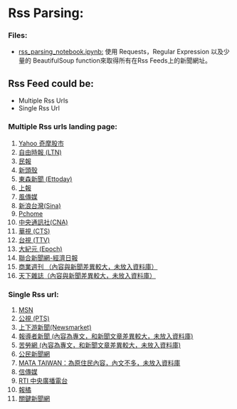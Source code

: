 # Rss Parsing:
### Files:
* [rss\_parsing\_notebook.ipynb:](https://github.com/garyhsu29/chinese_nlp/blob/master/crawler/rss_parsing_notebook.ipynb) 使用 Requests，Regular Expression 以及少量的 BeautifulSoup function來取得所有在Rss Feeds上的新聞網址。

## Rss Feed could be:  
- Multiple Rss Urls
- Single Rss Url

### Multiple Rss urls landing page:  
 1. [Yahoo 奇摩股市](https://tw.stock.yahoo.com/rss_index.html)
 2. [自由時報 (LTN)](https://service.ltn.com.tw/RSS)
 3. [民報](https://www.peoplenews.tw/subscription)
 4. [新頭殼](https://newtalk.tw/rss)
 5. [東森新聞 (Ettoday)](https://www.ettoday.net/events/news-express/epaper.php)
 6. [上報](https://www.upmedia.mg/rss.php)
 7. [風傳媒](https://www.storm.mg/feeds)
 8. [新浪台灣(Sina)](https://news.sina.com.tw/rss/index.html)
 9. [Pchome](https://news.pchome.com.tw/member_rss/)
 10. [中央通訊社(CNA)](http://rss.cna.com.tw/rsscna/)
 11. [華視 (CTS)](https://news.cts.com.tw/plugin/)
 12. [台視 (TTV)](https://www.ttv.com.tw/rss/)
 13. [大紀元 (Epoch)](https://www.epochtimes.com/b5/djy-rss.htm)
 14. [聯合新聞網-經濟日報](https://money.udn.com/rssfeed/lists/1001) 
 15. [商業週刊 （內容與新聞差異較大，未放入資料庫）](https://www.businessweekly.com.tw/RSS) 
 16. [天下雜誌（內容與新聞差異較大，未放入資料庫）](https://www.cw.com.tw/article/article.action?id=5070394)  


### Single Rss url:
1. [MSN](https://rss.msn.com/zh-tw/)  
2. [公視 (PTS)](https://about.pts.org.tw/rss/XML/newsfeed.xml)
3. [上下游新聞(Newsmarket)](https://www.newsmarket.com.tw/feed/) 
4. [報導者新聞 (內容為專文，和新聞文章差異較大，未放入資料庫)](https://www.twreporter.org/a/rss2.xml)
5. [苦勞網 (內容為專文，和新聞文章差異較大，未放入資料庫)](https://www.coolloud.org.tw/rss.xml)
6. [公民新聞網](https://www.peopo.org/rss-news)
7. [MATA TAIWAN：為原住民內容，內文不多，未放入資料庫](https://www.matataiwan.com/feed/)
8. [信傳媒](https://www.cmmedia.com.tw/rss/yahoo/article)
9. [RTI 中央廣播電台](http://www.rti.org.tw/rss/)
10. [報橘](https://buzzorange.com/feed/)
11. [關鍵新聞網](https://feeds.feedburner.com/TheNewsLens)

